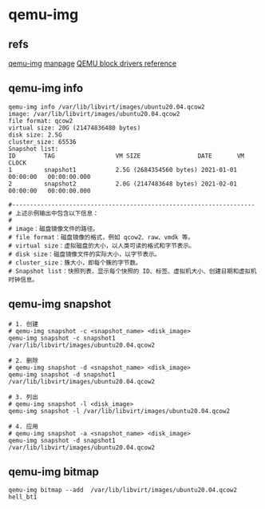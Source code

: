# qemu-img

## refs

[qemu-img](https://www.qemu.org/docs/master/tools/qemu-img.html)
[manpage](https://www.qemu.org/docs/master/system/qemu-manpage.html)
[QEMU block drivers reference](https://www.qemu.org/docs/master/system/qemu-block-drivers.html)

## qemu-img info

```shell
qemu-img info /var/lib/libvirt/images/ubuntu20.04.qcow2
image: /var/lib/libvirt/images/ubuntu20.04.qcow2
file format: qcow2
virtual size: 20G (21474836480 bytes)
disk size: 2.5G
cluster_size: 65536
Snapshot list:
ID        TAG                 VM SIZE                DATE       VM CLOCK
1         snapshot1           2.5G (2684354560 bytes) 2021-01-01 00:00:00   00:00:00.000
2         snapshot2           2.0G (2147483648 bytes) 2021-02-01 00:00:00   00:00:00.000

#--------------------------------------------------------------------
# 上述示例输出中包含以下信息：
#
# image：磁盘镜像文件的路径。
# file format：磁盘镜像的格式，例如 qcow2、raw、vmdk 等。
# virtual size：虚拟磁盘的大小，以人类可读的格式和字节表示。
# disk size：磁盘镜像文件的实际大小，以字节表示。
# cluster_size：簇大小，即每个簇的字节数。
# Snapshot list：快照列表，显示每个快照的 ID、标签、虚拟机大小、创建日期和虚拟机时钟信息。

```

## qemu-img snapshot

```shell
# 1. 创建
# qemu-img snapshot -c <snapshot_name> <disk_image>
qemu-img snapshot -c snapshot1 /var/lib/libvirt/images/ubuntu20.04.qcow2

# 2. 删除
# qemu-img snapshot -d <snapshot_name> <disk_image>
qemu-img snapshot -d snapshot1 /var/lib/libvirt/images/ubuntu20.04.qcow2

# 3. 列出
# qemu-img snapshot -l <disk_image>
qemu-img snapshot -l /var/lib/libvirt/images/ubuntu20.04.qcow2

# 4. 应用
# qemu-img snapshot -a <snapshot_name> <disk_image>
qemu-img snapshot -d snapshot1 /var/lib/libvirt/images/ubuntu20.04.qcow2

```

## qemu-img bitmap

```shell
qemu-img bitmap --add  /var/lib/libvirt/images/ubuntu20.04.qcow2 hell_bt1

```
